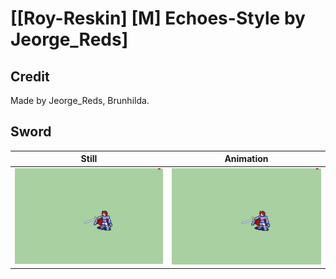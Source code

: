 # [\[Roy-Reskin\] \[M\] Echoes-Style by Jeorge_Reds]

## Credit

Made by Jeorge_Reds, Brunhilda.
	
## Sword

| Still | Animation |
| :---: | :-------: |
| ![Sword still](./Sword_000.png) | ![Sword animation](./Sword.gif) |
